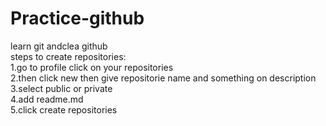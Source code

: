 # Practice-github
learn git andclea github<br>
steps to create repositories:<br>
1.go to profile click on your repositories<br>
2.then click new then give repositorie name and something on description<br>
3.select public or private <br>
4.add readme.md<br>
5.click create repositories
